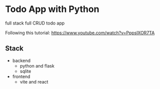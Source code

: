 # Todo App with Python

full stack full CRUD todo app

Following this tutorial:
https://www.youtube.com/watch?v=PppslXOR7TA

## Stack

- backend
  - python and flask
  - sqlite
- frontend
  - vite and react
